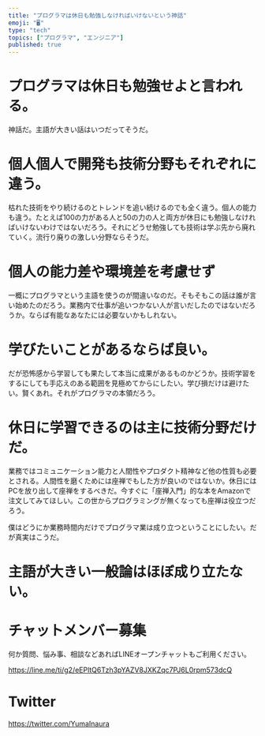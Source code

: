 ```yaml
---
title: "プログラマは休日も勉強しなければいけないという神話"
emoji: "🖥"
type: "tech"
topics: ["プログラマ", "エンジニア"]
published: true
---
```




# プログラマは休日も勉強せよと言われる。

神話だ。主語が大きい話はいつだってそうだ。

# 個人個人で開発も技術分野もそれぞれに違う。
枯れた技術をやり続けるのとトレンドを追い続けるのでも全く違う。個人の能力も違う。たとえば100の力がある人と50の力の人と両方が休日にも勉強しなければいけないわけではないだろう。それにどうせ勉強しても技術は学ぶ先から廃れていく。流行り廃りの激しい分野ならそうだ。

# 個人の能力差や環境差を考慮せず

一概にプログラマという主語を使うのが間違いなのだ。そもそもこの話は誰が言い始めたのだろう。業務内で仕事が追いつかない人が言いだしたのではないだろうか。ならば有能なあなたには必要ないかもしれない。

# 学びたいことがあるならば良い。

だが恐怖感から学習しても果たして本当に成果があるものかどうか。技術学習をするにしても手応えのある範囲を見極めてからにしたい。学び損だけは避けたい。賢くあれ。それがプログラマの本領だろう。

# 休日に学習できるのは主に技術分野だけだ。

業務ではコミュニケーション能力と人間性やプロダクト精神など他の性質も必要とされる。人間性を磨くためには座禅でもした方が良いのではないか。休日にはPCを放り出して座禅をするべきだ。今すぐに「座禅入門」的な本をAmazonで注文してみてほしい。この世からプログラミングが無くなっても座禅は役立つだろう。

僕はどうにか業務時間内だけでプログラマ業は成り立つということにしたい。だが真実はこうだ。

# 主語が大きい一般論はほぼ成り立たない。



<!-- Update From Qiita API -->

# チャットメンバー募集


何か質問、悩み事、相談などあればLINEオープンチャットもご利用ください。

https://line.me/ti/g2/eEPltQ6Tzh3pYAZV8JXKZqc7PJ6L0rpm573dcQ


# Twitter

https://twitter.com/YumaInaura

<!-- Update From Qiita API -->


